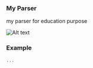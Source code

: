 ### My Parser

my parser for education purpose

![Alt text](image.png)

### Example

```rust
...
```